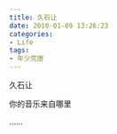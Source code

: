 ```yaml
---
title: 久石让
date: 2010-01-09 13:26:23
categories:
- Life
tags:
- 年少荒唐
---
```

久石让

你的音乐来自哪里

……

<!-- more -->